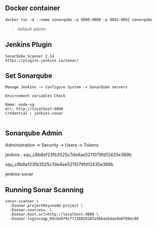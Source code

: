 ## Docker container

```
docker run -d --name sonarqube -p 9000:9000 -p 9092:9092 sonarqube
```

> default admin

## Jenkins Plugin

```
SonarQube Scanner 2.14
https://plugins.jenkins.io/sonar/
```

## Set Sonarqube

```
Manage Jenkins -> Configure System -> SonarQube servers
 
Environment variables Check

Name: node-sq
Url: http://localhost:9000
Credential : jenkins-sonar
 
```

## Sonarqube Admin 

Administration -> Security -> Users -> Tokens

jenkins : squ_c8b8ef23fb3525c7de4ae5211079fd12435e389b

squ_c8b8ef23fb3525c7de4ae5211079fd12435e389b

jenkins-sonar

## Running Sonar Scanning

```
sonar-scanner \
  -Dsonar.projectKey=node-project \
  -Dsonar.sources=. \
  -Dsonar.host.url=http://localhost:9000 \
  -Dsonar.login=sqp_69cbe979cf713b82918fa566aeb4ae9a8f89ec00
```